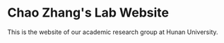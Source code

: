 # Chao Zhang's Lab Website

This is the website of our academic research group at Hunan University.

